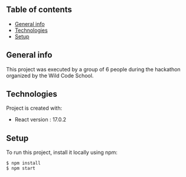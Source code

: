 ## Table of contents
* [General info](#general-info)
* [Technologies](#technologies)
* [Setup](#setup)

## General info
This project was executed by a group of 6 people during the hackathon organized by the Wild Code School. 
	
## Technologies
Project is created with:
* React version : 17.0.2
	
## Setup
To run this project, install it locally using npm:

```
$ npm install
$ npm start
```
